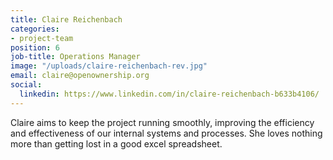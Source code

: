 ```yaml
---
title: Claire Reichenbach
categories:
- project-team
position: 6
job-title: Operations Manager
image: "/uploads/claire-reichenbach-rev.jpg"
email: claire@openownership.org
social:
  linkedin: https://www.linkedin.com/in/claire-reichenbach-b633b4106/
---
```


Claire aims to keep the project running smoothly, improving the efficiency and effectiveness of our internal systems and processes. She loves nothing more than getting lost in a good excel spreadsheet.